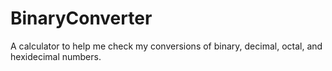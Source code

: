 # BinaryConverter

A calculator to help me check my conversions of binary, decimal, octal, and hexidecimal numbers. 
